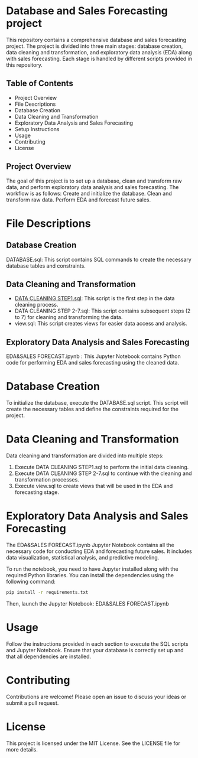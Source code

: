 # Database and Sales Forecasting project
This repository contains a comprehensive database and sales forecasting project. The project is divided into three main stages: database creation, data cleaning and transformation, and exploratory data analysis (EDA) along with sales forecasting. Each stage is handled by different scripts provided in this repository.

## Table of Contents
- Project Overview
- File Descriptions
- Database Creation
- Data Cleaning and Transformation
- Exploratory Data Analysis and Sales Forecasting
- Setup Instructions
- Usage
- Contributing
- License

## Project Overview
The goal of this project is to set up a database, clean and transform raw data, and perform exploratory data analysis and sales forecasting. The workflow is as follows:
Create and initialize the database.
Clean and transform raw data.
Perform EDA and forecast future sales.

# File Descriptions
## Database Creation
DATABASE.sql: This script contains SQL commands to create the necessary database tables and constraints.

## Data Cleaning and Transformation
- [DATA CLEANING STEP1.sql](https://github.com/ulkar93/DATA-PROJECT/blob/main/DATA%20CLEANING%20STEP1.sql): This script is the first step in the data cleaning process.
- DATA CLEANING STEP 2-7.sql: This script contains subsequent steps (2 to 7) for cleaning and transforming the data.
- view.sql: This script creates views for easier data access and analysis.

## Exploratory Data Analysis and Sales Forecasting
EDA&SALES FORECAST.ipynb : This Jupyter Notebook contains Python code for performing EDA and sales forecasting using the cleaned data.

# Database Creation
To initialize the database, execute the DATABASE.sql script. This script will create the necessary tables and define the constraints required for the project.

# Data Cleaning and Transformation
Data cleaning and transformation are divided into multiple steps:
1. Execute DATA CLEANING STEP1.sql to perform the initial data cleaning.
2. Execute DATA CLEANING STEP 2-7.sql to continue with the cleaning and transformation processes.
3. Execute view.sql to create views that will be used in the EDA and forecasting stage.

# Exploratory Data Analysis and Sales Forecasting
The EDA&SALES FORECAST.ipynb Jupyter Notebook contains all the necessary code for conducting EDA and forecasting future sales. It includes data visualization, statistical analysis, and predictive modeling.

To run the notebook, you need to have Jupyter installed along with the required Python libraries. You can install the dependencies using the following command:
```bash
pip install -r requirements.txt
```
Then, launch the Jupyter Notebook:
EDA&SALES FORECAST.ipynb

# Usage
Follow the instructions provided in each section to execute the SQL scripts and Jupyter Notebook. Ensure that your database is correctly set up and that all dependencies are installed.

# Contributing
Contributions are welcome! Please open an issue to discuss your ideas or submit a pull request.

# License
This project is licensed under the MIT License. See the LICENSE file for more details.
